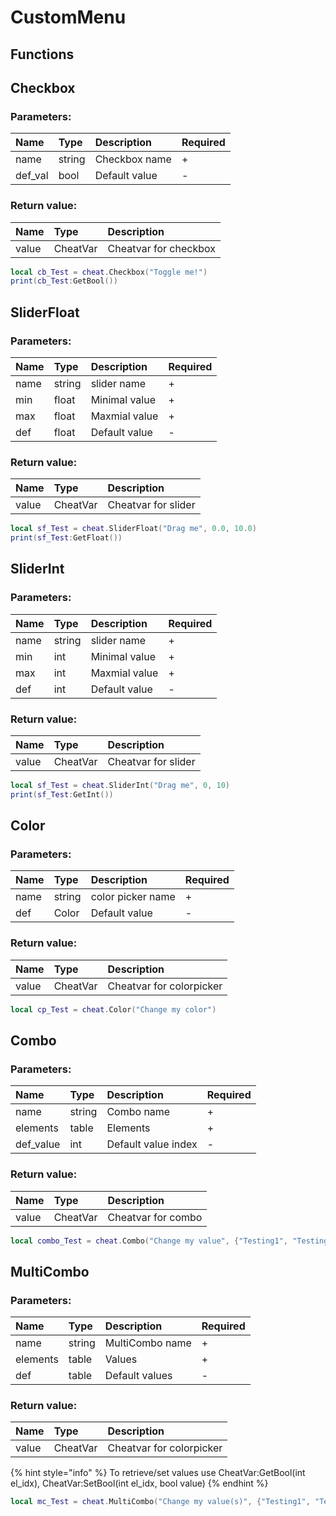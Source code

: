 # CustomMenu

## Functions

## Checkbox

### Parameters:

| Name | Type | Description | Required |
| :--- | :--- | :--- | :--- |
| name | string | Checkbox name | + |
| def\_val | bool | Default value | - |

### Return value:

| Name | Type | Description |
| :--- | :--- | :--- |
| value | CheatVar | Cheatvar for checkbox |

```lua
local cb_Test = cheat.Checkbox("Toggle me!")
print(cb_Test:GetBool())
```

## SliderFloat

### Parameters:

| Name | Type | Description | Required |
| :--- | :--- | :--- | :--- |
| name | string | slider name | + |
| min | float | Minimal value | + |
| max | float | Maxmial value | + |
| def | float | Default value | - |

### Return value:

| Name | Type | Description |
| :--- | :--- | :--- |
| value | CheatVar | Cheatvar for slider |

```lua
local sf_Test = cheat.SliderFloat("Drag me", 0.0, 10.0)
print(sf_Test:GetFloat())
```

## SliderInt

### Parameters:

| Name | Type | Description | Required |
| :--- | :--- | :--- | :--- |
| name | string | slider name | + |
| min | int | Minimal value | + |
| max | int | Maxmial value | + |
| def | int | Default value | - |

### Return value:

| Name | Type | Description |
| :--- | :--- | :--- |
| value | CheatVar | Cheatvar for slider |

```lua
local sf_Test = cheat.SliderInt("Drag me", 0, 10)
print(sf_Test:GetInt())
```

## Color

### Parameters:

| Name | Type | Description | Required |
| :--- | :--- | :--- | :--- |
| name | string | color picker name | + |
| def | Color | Default value | - |

### Return value:

| Name | Type | Description |
| :--- | :--- | :--- |
| value | CheatVar | Cheatvar for colorpicker |

```lua
local cp_Test = cheat.Color("Change my color")
```

## Combo

### Parameters:

| Name | Type | Description | Required |
| :--- | :--- | :--- | :--- |
| name | string | Combo name | + |
| elements | table | Elements | + |
| def\_value | int | Default value index | - |

### Return value:

| Name | Type | Description |
| :--- | :--- | :--- |
| value | CheatVar | Cheatvar for combo |

```lua
local combo_Test = cheat.Combo("Change my value", {"Testing1", "Testing2"}, 1)
```

## MultiCombo

### Parameters:

| Name | Type | Description | Required |
| :--- | :--- | :--- | :--- |
| name | string | MultiCombo name | + |
| elements | table | Values | + |
| def | table | Default values | - |

### Return value:

| Name | Type | Description |
| :--- | :--- | :--- |
| value | CheatVar | Cheatvar for colorpicker |

{% hint style="info" %}
To retrieve/set values use CheatVar:GetBool\(int el\_idx\), CheatVar:SetBool\(int el\_idx, bool value\)
{% endhint %}

```lua
local mc_Test = cheat.MultiCombo("Change my value(s)", {"Testing1", "Testing2"}, {1})
```

